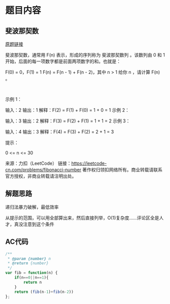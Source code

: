 # 题目内容
## 斐波那契数
[原题链接](https://leetcode-cn.com/problems/fibonacci-number/)  

斐波那契数，通常用 F(n) 表示，形成的序列称为 斐波那契数列 。该数列由 0 和 1 开始，后面的每一项数字都是前面两项数字的和。也就是：

F(0) = 0，F(1) = 1
F(n) = F(n - 1) + F(n - 2)，其中 n > 1
给你 n ，请计算 F(n) 。

 

示例 1：

输入：2
输出：1
解释：F(2) = F(1) + F(0) = 1 + 0 = 1
示例 2：

输入：3
输出：2
解释：F(3) = F(2) + F(1) = 1 + 1 = 2
示例 3：

输入：4
输出：3
解释：F(4) = F(3) + F(2) = 2 + 1 = 3
 

提示：

0 <= n <= 30

来源：力扣（LeetCode）
链接：https://leetcode-cn.com/problems/fibonacci-number
著作权归领扣网络所有。商业转载请联系官方授权，非商业转载请注明出处。

## 解题思路

递归法暴力破解，最低效率

从提示的范围，可以用全部算出来，然后直接列举，O(1)复杂度……评论区全是人才，真没注意到这个条件


## AC代码

```js
/**
 * @param {number} n
 * @return {number}
 */
var fib = function(n) {
    if(n==0||n==1){
        return n
    }
    return (fib(n-1)+fib(n-2))
};
```